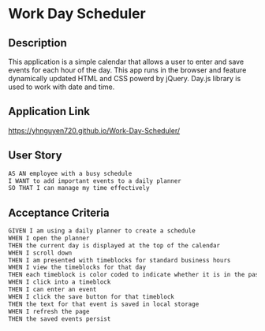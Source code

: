 # Work Day Scheduler

## Description

This application is a simple calendar that allows a user to enter and save events for each hour of the day. This app runs in the browser and feature dynamically updated HTML and CSS powerd by jQuery. Day.js library is used to work with date and time. 

## Application Link

https://yhnguyen720.github.io/Work-Day-Scheduler/


## User Story

```md
AS AN employee with a busy schedule
I WANT to add important events to a daily planner
SO THAT I can manage my time effectively
```

## Acceptance Criteria

```md
GIVEN I am using a daily planner to create a schedule
WHEN I open the planner
THEN the current day is displayed at the top of the calendar
WHEN I scroll down
THEN I am presented with timeblocks for standard business hours
WHEN I view the timeblocks for that day
THEN each timeblock is color coded to indicate whether it is in the past, present, or future
WHEN I click into a timeblock
THEN I can enter an event
WHEN I click the save button for that timeblock
THEN the text for that event is saved in local storage
WHEN I refresh the page
THEN the saved events persist
```
